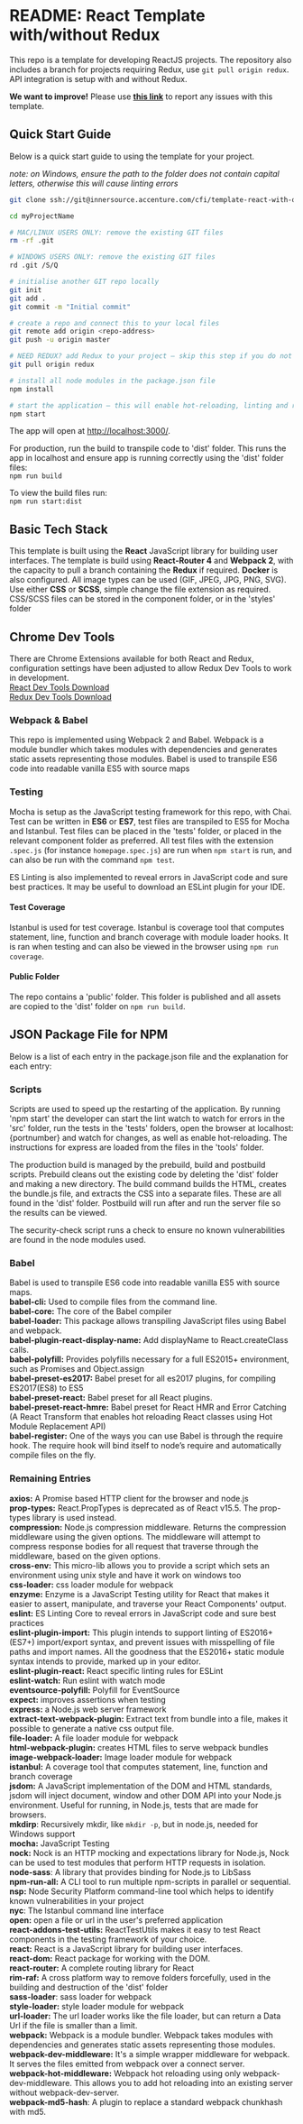 # README: React Template with/without Redux #
This repo is a template for developing ReactJS projects. The repository also includes a branch for projects requiring Redux, use ```git pull origin redux```. API integration is setup with and without Redux.

**We want to improve!** Please use **[this link](https://fleet.alm.accenture.com/thedockwiki/display/SWE/Issue+Tracker+for+All+Template)** to report any issues with this template.  


## Quick Start Guide
Below is a quick start guide to using the template for your project.  

*note: on Windows, ensure the path to the folder does not contain capital letters, otherwise this will cause linting errors*

```sh
git clone ssh://git@innersource.accenture.com/cfi/template-react-with-or-without-redux.git myProjectName

cd myProjectName

# MAC/LINUX USERS ONLY: remove the existing GIT files
rm -rf .git

# WINDOWS USERS ONLY: remove the existing GIT files
rd .git /S/Q

# initialise another GIT repo locally
git init  
git add .  
git commit -m "Initial commit"

# create a repo and connect this to your local files
git remote add origin <repo-address>  
git push -u origin master  

# NEED REDUX? add Redux to your project — skip this step if you do not need Redux
git pull origin redux

# install all node modules in the package.json file  
npm install

# start the application — this will enable hot-reloading, linting and run tests and display the coverage in the console
npm start
```

The app will open at [http://localhost:3000/](http://localhost:3000/).  


For production, run the build to transpile code to 'dist' folder. This runs the app in localhost and ensure app is running correctly using the 'dist' folder files:  
```npm run build```  

To view the build files run:  
```npm run start:dist```  

## Basic Tech Stack ##
This template is built using the **React** JavaScript library for building user interfaces. The template is build using **React-Router 4** and **Webpack 2**, with the capacity to pull a branch containing the **Redux** if required. **Docker** is also configured. All image types can be used (GIF, JPEG, JPG, PNG, SVG). Use either **CSS** or **SCSS**, simple change the file extension as required. CSS/SCSS files can be stored in the component folder, or in the 'styles' folder

## Chrome Dev Tools ##
There are Chrome Extensions available for both React and Redux, configuration settings have been adjusted to allow Redux Dev Tools to work in development.  
[React Dev Tools Download](https://chrome.google.com/webstore/detail/react-developer-tools/fmkadmapgofadopljbjfkapdkoienihi?hl=en)  
[Redux Dev Tools Download](https://chrome.google.com/webstore/detail/redux-devtools/lmhkpmbekcpmknklioeibfkpmmfibljd?hl=en)

### Webpack & Babel ###
This repo is implemented using Webpack 2 and Babel. Webpack is a module bundler which takes modules with dependencies and generates static assets representing those modules. Babel is used to transpile ES6 code into readable vanilla ES5 with source maps

### Testing ###
Mocha is setup as the JavaScript testing framework for this repo, with Chai. Test can be written in **ES6** or **ES7**, test files are transpiled to ES5 for Mocha and Istanbul.
Test files can be placed in the 'tests' folder, or placed in the relevant component folder as preferred. All test files with the extension ```.spec.js``` (for instance ```homepage.spec.js```) are run when ```npm start``` is run, and can also be run with the command ```npm test```.  

ES Linting is also implemented to reveal errors in JavaScript code and sure best practices. It may be useful to download an ESLint plugin for your IDE.

#### Test Coverage ####
Istanbul is used for test coverage. Istanbul is coverage tool that computes statement, line, function and branch coverage with module loader hooks. It is ran when testing and can also be viewed in the browser using ```npm run coverage```.

#### Public Folder ####
The repo contains a 'public' folder. This folder is published and all assets are copied to the 'dist' folder on ```npm run build```.  

## JSON Package File for NPM ##
Below is a list of each entry in the package.json file and the explanation for each entry:

### Scripts ###
Scripts are used to speed up the restarting of the application. By running 'npm start' the developer can start the lint watch to watch for errors in the 'src' folder, run the tests in the 'tests' folders, open the browser at localhost:{portnumber} and watch for changes, as well as enable hot-reloading. The instructions for express are loaded from the files in the 'tools' folder.

The production build is managed by the prebuild, build and postbuild scripts. Prebuild cleans out the existing code by deleting the 'dist' folder and making a new directory. The build command builds the HTML, creates the bundle.js file, and extracts the CSS into a separate files. These are all found in the 'dist' folder. Postbuild will run after and run the server file so the results can be viewed.

The security-check script runs a check to ensure no known vulnerabilities are found in the node modules used.

### Babel ###
Babel is used to transpile ES6 code into readable vanilla ES5 with source maps.  
**babel-cli:** Used to compile files from the command line.  
**babel-core:** The core of the Babel compiler  
**babel-loader:** This package allows transpiling JavaScript files using Babel and webpack.  
**babel-plugin-react-display-name:** Add displayName to React.createClass calls.  
**babel-polyfill:** Provides polyfills necessary for a full ES2015+ environment, such as Promises and Object.assign  
**babel-preset-es2017:** Babel preset for all es2017 plugins, for compiling ES2017(ES8) to ES5  
**babel-preset-react:** Babel preset for all React plugins.  
**babel-preset-react-hmre:** Babel preset for React HMR and Error Catching (A React Transform that enables hot reloading React classes using Hot Module Replacement API)   
**babel-register:** One of the ways you can use Babel is through the require hook. The require hook will bind itself to node’s require and automatically compile files on the fly.

### Remaining Entries ###
**axios:** A Promise based HTTP client for the browser and node.js  
**prop-types:** React.PropTypes is deprecated as of React v15.5. The prop-types library is used instead.  
**compression:** Node.js compression middleware. Returns the compression middleware using the given options. The middleware will attempt to compress response bodies for all request that traverse through the middleware, based on the given options.  
**cross-env:** This micro-lib allows you to provide a script which sets an environment using unix style and have it work on windows too  
**css-loader:** css loader module for webpack  
**enzyme:** Enzyme is a JavaScript Testing utility for React that makes it easier to assert, manipulate, and traverse your React Components' output.  
**eslint:** ES Linting Core to reveal errors in JavaScript code and sure best practices  
**eslint-plugin-import:** This plugin intends to support linting of ES2016+ (ES7+) import/export syntax, and prevent issues with misspelling of file paths and import names. All the goodness that the ES2016+ static module syntax intends to provide, marked up in your editor.  
**eslint-plugin-react:** React specific linting rules for ESLint  
**eslint-watch:** Run eslint with watch mode  
**eventsource-polyfill:** Polyfill for EventSource  
**expect:** improves assertions when testing  
**express:** a Node.js web server framework  
**extract-text-webpack-plugin:** Extract text from bundle into a file, makes it possible to generate a native css output file.  
**file-loader:** A file loader module for webpack  
**html-webpack-plugin:** creates HTML files to serve webpack bundles  
**image-webpack-loader:** Image loader module for webpack  
**istanbul:** A coverage tool that computes statement, line, function and branch coverage  
**jsdom:** A JavaScript implementation of the DOM and HTML standards, jsdom will inject document, window and other DOM API into your Node.js environment. Useful for running, in Node.js, tests that are made for browsers.  
**mkdirp**: Recursively mkdir, like `mkdir -p`, but in node.js, needed for Windows support  
**mocha:** JavaScript Testing  
**nock:** Nock is an HTTP mocking and expectations library for Node.js, Nock can be used to test modules that perform HTTP requests in isolation.  
**node-sass**: A library that provides binding for Node.js to LibSass  
**npm-run-all:** A CLI tool to run multiple npm-scripts in parallel or sequential.  
**nsp:** Node Security Platform command-line tool which helps to identify known vulnerabilities in your project  
**nyc**: The Istanbul command line interface  
**open:** open a file or url in the user's preferred application  
**react-addons-test-utils:** ReactTestUtils makes it easy to test React components in the testing framework of your choice.  
**react:** React is a JavaScript library for building user interfaces.  
**react-dom:** React package for working with the DOM.  
**react-router:** A complete routing library for React  
**rim-raf:** A cross platform way to remove folders forcefully, used in the building and destruction of the 'dist' folder  
**sass-loader**: sass loader for webpack  
**style-loader:** style loader module for webpack  
**url-loader:** The url loader works like the file loader, but can return a Data Url if the file is smaller than a limit.  
**webpack:** Webpack is a module bundler. Webpack takes modules with dependencies and generates static assets representing those modules.  
**webpack-dev-middleware:** It's a simple wrapper middleware for webpack. It serves the files emitted from webpack over a connect server.  
**webpack-hot-middleware:** Webpack hot reloading using only webpack-dev-middleware. This allows you to add hot reloading into an existing server without webpack-dev-server.  
**webpack-md5-hash**: A plugin to replace a standard webpack chunkhash with md5.
